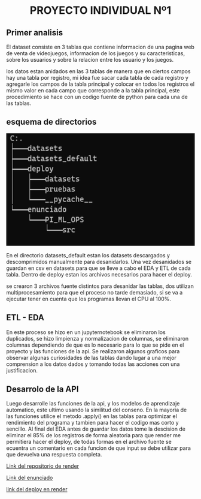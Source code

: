 # <h1 align=center> **PROYECTO INDIVIDUAL Nº1** </h1>

## Primer analisis

El dataset consiste en 3 tablas que contiene informacion de una pagina web de venta de videojuegos, informacion de los juegos y su caracteristicas, sobre los usuarios y sobre la relacion entre los usuario y los juegos.

los datos estan anidados en las 3 tablas de manera que en ciertos campos hay una tabla por registro, mi idea fue sacar cada tabla de cada registro y agregarle los campos de la tabla principal y colocar en todos los registros el mismo valor en cada campo que corresponde a la tabla principal, este procedimiento se hace con un codigo fuente de python para cada una de las tablas.

## esquema de directorios

<p align="center">
<img src="https://github.com/samuelchacon00/PI_PT05_1/blob/d1123f489f5fb086950b51c4a2f05bc4bdd05be6/src/arbol.png"  height=300></p>

En el directorio datasets_default estan los datasets descargados y descomprimidos manualmente para desanidarlos.
Una vez desanidados se guardan en csv en datasets para que se lleve a cabo el EDA y ETL de cada tabla.
Dentro de deploy estan los archivos necesarios para hacer el deploy.

se crearon 3 archivos fuente distintos para desanidar las tablas, dos utilizan multiprocesamiento para que el proceso no tarde demasiado, si se va a ejecutar tener en cuenta que los programas llevan el CPU al 100%.

## ETL - EDA

En este proceso se hizo en un jupyternotebook se eliminaron los duplicados, se hizo limpienza y normalizacion de columnas, se eliminaron columnas dependiendo de que es lo necesario para lo que se pide en el proyecto y las funciones de la api. Se realizaron algunos graficos para observar algunas curiosidades de las tablas dando lugar a una mejor comprension a los datos dados y tomando todas las acciones con una justificacion.

## Desarrolo de la API

Luego desarrolle las funciones de la api, y los modelos de aprendizaje automatico, este ultimo usando la similitud del conseno. En la mayoria de las funciones utilice el metodo .apply() en las tablas para optimizar el rendimiento del programa y tambien para hacer el codigo mas corto y sencillo. Al final del EDA antes de guardar los datos tome la descision de eliminar el 85% de los registros de forma aleatoria para que render me permitiera hacer el deploy, de todas formas en el archivo fuente se ecuentra un comentario en cada funcion de que input se debe utilizar para que devuelva una respuesta completa.

[Link del repositorio de render]("https://github.com/samuelchacon00/deploy_pt05")

[Link del enunciado](https://github.com/soyHenry/PI_ML_OPS/tree/PT)

[link del deploy en render](https://api-steam-games-fc4s.onrender.com/docs#/default)
